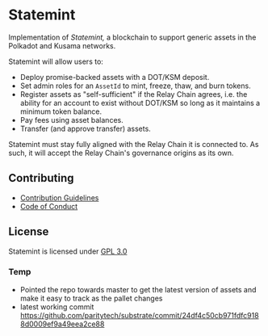 # Statemint

Implementation of _Statemint,_ a blockchain to support generic assets in the Polkadot and Kusama
networks.

Statemint will allow users to:

- Deploy promise-backed assets with a DOT/KSM deposit.
- Set admin roles for an `AssetId` to mint, freeze, thaw, and burn tokens.
- Register assets as "self-sufficient" if the Relay Chain agrees, i.e. the ability for an account
  to exist without DOT/KSM so long as it maintains a minimum token balance.
- Pay fees using asset balances.
- Transfer (and approve transfer) assets.

Statemint must stay fully aligned with the Relay Chain it is connected to. As such, it will accept
the Relay Chain's governance origins as its own.

## Contributing

- [Contribution Guidelines](CONTRIBUTING.md)
- [Code of Conduct](CODE_OF_CONDUCT.md)

## License

Statemint is licensed under [GPL 3.0](LICENSE)


### Temp 

* Pointed the repo towards master to get the latest version of assets and make it easy to track as the pallet changes 
* latest working commit https://github.com/paritytech/substrate/commit/24df4c50cb971fdfc9188d0009ef9a49eea2ce88